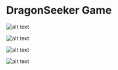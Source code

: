 # DragonSeeker Game


![alt text](Readme-Images/The%20Walking%20School%20Bus.jpg)



![alt text](Readme-Images/The%20Walking%20School%20Bus2.jpg)


![alt text](Readme-Images/The%20Walking%20School%20Bus3.jpg)


![alt text](Readme-Images/The%20Walking%20School%20Bus4.jpg)
